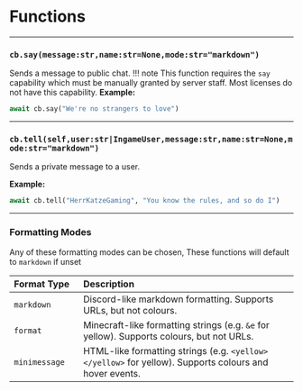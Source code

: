 # Functions

---
### `cb.say(message:str,name:str=None,mode:str="markdown")`  
Sends a message to public chat.
!!! note
    This function requires the `say` capability which must be manually granted by server staff. Most licenses do not have this capability.
**Example:**
```python
await cb.say("We're no strangers to love")
```

---
### `cb.tell(self,user:str|IngameUser,message:str,name:str=None,mode:str="markdown")`  
Sends a private message to a user.

**Example:**
```python
await cb.tell("HerrKatzeGaming", "You know the rules, and so do I")
```

---
### Formatting Modes
Any of these formatting modes can be chosen, These functions will default to `markdown` if unset

| Format&nbsp;Type&nbsp;&nbsp;| Description                                                                           |
|-----------------|:----------------------------------------------------------------------------------------------|
| `markdown`      | Discord-like markdown formatting. Supports URLs, but not colours.                             |
| `format`        | Minecraft-like formatting strings (e.g. `&e` for yellow). Supports colours, but not URLs.     |
| `minimessage`   | HTML-like formatting strings (e.g. `<yellow></yellow>` for yellow). Supports colours and hover events. |

